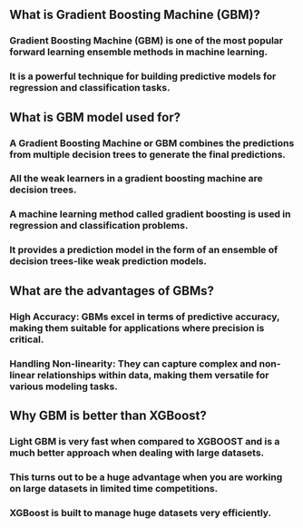 ## What is Gradient Boosting Machine (GBM)?
### Gradient Boosting Machine (GBM) is one of the most popular forward learning ensemble methods in machine learning. 
### It is a powerful technique for building predictive models for regression and classification tasks.

## What is GBM model used for?
### A Gradient Boosting Machine or GBM combines the predictions from multiple decision trees to generate the final predictions. 
### All the weak learners in a gradient boosting machine are decision trees.
### A machine learning method called gradient boosting is used in regression and classification problems. 
### It provides a prediction model in the form of an ensemble of decision trees-like weak prediction models.

## What are the advantages of GBMs?
### High Accuracy: GBMs excel in terms of predictive accuracy, making them suitable for applications where precision is critical. 
### Handling Non-linearity: They can capture complex and non-linear relationships within data, making them versatile for various modeling tasks.

## Why GBM is better than XGBoost?
### Light GBM is very fast when compared to XGBOOST and is a much better approach when dealing with large datasets. 
### This turns out to be a huge advantage when you are working on large datasets in limited time competitions.
### XGBoost is built to manage huge datasets very efficiently.
